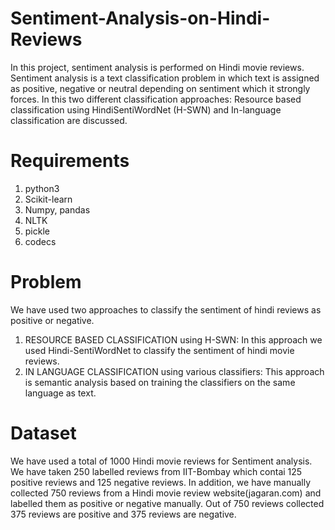 # Sentiment-Analysis-on-Hindi-Reviews
 In this project, sentiment analysis is performed on Hindi  movie reviews. Sentiment analysis is a text classification problem in which text is assigned as positive, negative or neutral depending on sentiment which it strongly forces. In this two different classification approaches: Resource based classification using HindiSentiWordNet (H-SWN) and In-language classification are discussed.
 
# Requirements
1. python3
2. Scikit-learn
3. Numpy, pandas
4. NLTK
5. pickle
6. codecs

# Problem
We have used two approaches to classify the sentiment of hindi reviews as positive or negative.
1. RESOURCE BASED CLASSIFICATION using H-SWN: In this approach we used Hindi-SentiWordNet to classify the sentiment of hindi movie reviews.
2. IN LANGUAGE CLASSIFICATION using various classifiers: This approach is semantic analysis based on training the classifiers on the same language as text.

# Dataset
We have used a total of 1000 Hindi movie reviews for Sentiment analysis. We have taken 250 labelled reviews from IIT-Bombay which contai 125 positive reviews and 125 negative reviews. In addition, we have manually collected 750 reviews from a Hindi movie review website(jagaran.com) and labelled them as positive or negative manually. Out of 750 reviews collected 375 reviews are positive and 375 reviews are negative.

